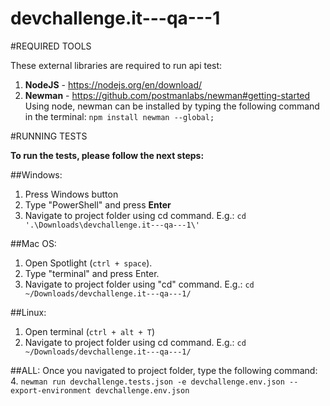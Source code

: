 # devchallenge.it---qa---1

#REQUIRED TOOLS

These external libraries are required to run api test:
1. **NodeJS** - https://nodejs.org/en/download/
2. **Newman** - https://github.com/postmanlabs/newman#getting-started
Using node, newman can be installed by typing the following command in the terminal: 
    `npm install newman --global;`

#RUNNING TESTS

**To run the tests, please follow the next steps:**

##Windows:
1. Press Windows button
2. Type "PowerShell" and press **Enter**
3. Navigate to project folder using cd command. E.g.:
	`cd '.\Downloads\devchallenge.it---qa---1\'`

##Mac OS:
1. Open Spotlight (`ctrl + space`).
2. Type "terminal" and press Enter.
3. Navigate to project folder using "cd" command. E.g.:
	`cd ~/Downloads/devchallenge.it---qa---1/`

##Linux:
1. Open terminal (`ctrl + alt + T`)
2. Navigate to project folder using cd command. E.g.:
	`cd ~/Downloads/devchallenge.it---qa---1/`

##ALL: Once you navigated to project folder, type the following command:
4. `newman run devchallenge.tests.json -e devchallenge.env.json --export-environment devchallenge.env.json`

